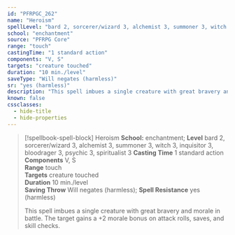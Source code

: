 ```yaml
---
id: "PFRPGC_262"
name: "Heroism"
spellLevel: "bard 2, sorcerer/wizard 3, alchemist 3, summoner 3, witch 3, inquisitor 3, bloodrager 3, psychic 3, spiritualist 3"
school: "enchantment"
source: "PFRPG Core"
range: "touch"
castingTime: "1 standard action"
components: "V, S"
targets: "creature touched"
duration: "10 min./level"
saveType: "Will negates (harmless)"
sr: "yes (harmless)"
description: "This spell imbues a single creature with great bravery and morale in battle. The target gains a +2 morale bonus on attack rolls, saves, and skill checks."
known: false
cssclasses:
  - hide-title
  - hide-properties
---
```


> [!spellbook-spell-block] Heroism
> **School:** enchantment; **Level** bard 2, sorcerer/wizard 3, alchemist 3, summoner 3, witch 3, inquisitor 3, bloodrager 3, psychic 3, spiritualist 3
> **Casting Time** 1 standard action  
> **Components** V, S  
> **Range** touch  
> **Targets** creature touched  
> **Duration** 10 min./level  
> **Saving Throw** Will negates (harmless); **Spell Resistance** yes (harmless)
> 
> This spell imbues a single creature with great bravery and morale in battle. The target gains a +2 morale bonus on attack rolls, saves, and skill checks.